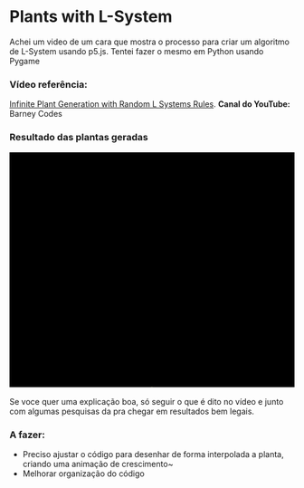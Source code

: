 # **Plants with L-System**

Achei um video de um cara que mostra o processo para criar um algoritmo de L-System usando p5.js. Tentei fazer o mesmo em Python usando Pygame

### **Vídeo referência:** 
[Infinite Plant Generation with Random L Systems Rules](https://www.youtube.com/watch?v=1hcCpLQwI-c). **Canal do YouTube:** Barney Codes


### **Resultado das plantas geradas**
![Resultado](result/result.gif)

Se voce quer uma explicação boa, só seguir o que é dito no vídeo e junto com algumas pesquisas da pra chegar em resultados bem legais. 

### **A fazer:**
- Preciso ajustar o código para desenhar de forma interpolada a planta, criando uma animação de crescimento~
- Melhorar organização do código